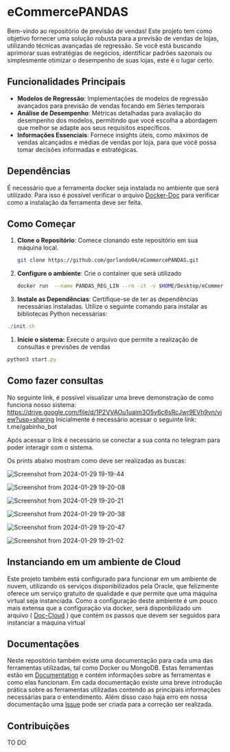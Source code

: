 # eCommercePANDAS

Bem-vindo ao repositório de previsão de vendas! Este projeto tem como objetivo fornecer uma solução robusta para a previsão de vendas de lojas, utilizando técnicas avançadas de regressão. Se você está buscando aprimorar suas estratégias de negócios, identificar padrões sazonais ou simplesmente otimizar o desempenho de suas lojas, este é o lugar certo.

## **Funcionalidades Principais**

- **Modelos de Regressão**: Implementações de modelos de regressão avançados para previsão de vendas focando em Séries temporais
- **Análise de Desempenho**: Métricas detalhadas para avaliação do desempenho dos modelos, permitindo que você escolha a abordagem que melhor se adapte aos seus requisitos específicos.
- **Informações Essenciais**: Fornece insights úteis, como máximos de vendas alcançados e médias de vendas por loja, para que você possa tomar decisões informadas e estratégicas.

## Dependências

É necessário que a ferramenta docker seja instalada no ambiente que será utilizado. Para isso é possível verificar o arquivo [Docker-Doc](https://github.com/gorlando04/eCommercePANDAS/tree/main/Documentation/Docker) para verificar como a instalação da ferramenta deve ser feita.


## **Como Começar**

1. **Clone o Repositório**: Comece clonando este repositório em sua máquina local.
    
    ```bash
    git clone https://github.com/gorlando04/eCommercePANDAS.git
    ```
    
2. ****************************************Configure o ambiente****************************************: Crie o container que será utilizado
    
    ```bash
    docker run  --name PANDAS_REG_LIN --rm -it -v $HOME/Desktop/eCommercePANDAS:/PANDAS -w /PANDAS --shm-size=1g --ulimit memlock=-1 -p 8888:8888 ubuntu
    ```
    
3. **Instale as Dependências**: Certifique-se de ter as dependências necessárias instaladas. Utilize o seguinte comando para instalar as bibliotecas Python necessárias:

```jsx
./init.sh
```

1. ************************************Inicie o sistema:************************************ Execute o arquivo que permite a realização de consultas e previsões de vendas

```jsx
python3 start.py
```

## Como fazer consultas

No seguinte link, é possível visualizar uma breve demonstração de como funciona nosso sistema: https://drive.google.com/file/d/1P2VVAOu1uaim3O5v6c6sRcJwr9EVh9vn/view?usp=sharing
Inicialmente é necessário acessar o seguinte link: t.me/gabinho_bot

Após acessar o link é necessário se conectar a sua conta no telegram para poder interagir com o sistema.

Os prints abaixo mostram como deve ser realizadas as buscas:

![Screenshot from 2024-01-29 19-19-44](https://github.com/gorlando04/eCommercePANDAS/assets/91696970/458fb9f6-429c-428c-b797-7bf2a86d00e9)


![Screenshot from 2024-01-29 19-20-08](https://github.com/gorlando04/eCommercePANDAS/assets/91696970/cb237dc4-701e-464e-b36b-14d5ff03e1a5)

![Screenshot from 2024-01-29 19-20-21](https://github.com/gorlando04/eCommercePANDAS/assets/91696970/8dcc76b6-6d40-4faf-be94-756ba0b5fe9a)


![Screenshot from 2024-01-29 19-20-38](https://github.com/gorlando04/eCommercePANDAS/assets/91696970/0849964e-fb54-4a6f-bf58-0911ecf2d7f3)


![Screenshot from 2024-01-29 19-20-47](https://github.com/gorlando04/eCommercePANDAS/assets/91696970/ce837c45-aa66-474b-a94b-2e9fc37950cf)


![Screenshot from 2024-01-29 19-21-02](https://github.com/gorlando04/eCommercePANDAS/assets/91696970/3c511a31-692a-413c-9aaf-c9433406beb3)




## Instanciando em um ambiente de Cloud

Este projeto também está configurado para funcionar em um ambiente de nuvem, utilizando os serviços disponibilizados pela Oracle, que felizmente oferece um serviço gratuito de qualidade e que permite que uma máquina virtual seja instanciada. Como a configuração deste ambiente é um pouco mais extensa que a configuração via docker, será disponbilizado um arquivo ( [Doc-Cloud](https://github.com/gorlando04/eCommercePANDAS/blob/main/Documentation/Cloud/README.md) ) que contém os passos que devem ser seguidos para instanciar a máquina virtual


## Documentações

Neste repositório também existe uma documentação para cada uma das ferramentas utilizadas, tal como Docker ou MongoDB. Estas ferramentas estão em [Documentation](https://github.com/gorlando04/eCommercePANDAS/tree/main/Documentation) e contém informações sobre as ferramentas e como elas funcionam. Em cada documentação existe uma breve introdução prática sobre as ferramentas utilizadas contendo as principais informações necessárias para o entendimento. Além disso caso haja erro em nossa documentação uma [Issue](https://github.com/gorlando04/eCommercePANDAS/issues) pode ser criada para a correção ser realizada.

## Contribuições

TO DO
